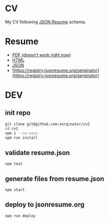 CV
==

My CV following [JSON Resume](https://json-schema.org/) schema.

# Resume

- [PDF (doesn't work right now)](out/resume.pdf)
- [HTML](out/resume.html)
- [JSON](resume.json)
- [https://registry.jsonresume.org/serginator](https://registry.jsonresume.org/serginator)

# DEV

## init repo
```sh
git clone git@github.com:serginator/cv2
cd cv2
npm i --no-save
npm run install
```

## validate resume.json
`npm test`

## generate files from resume.json
`npm start`

## deploy to jsonresume.org
`npm run deploy`
